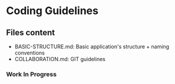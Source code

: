 # Coding Guidelines

## Files content
* BASIC-STRUCTURE.md: Basic application's structure + naming conventions
* COLLABORATION.md: GIT guidelines

### Work In Progress
